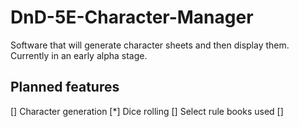 # DnD-5E-Character-Manager
Software that will generate character sheets and then display them. Currently in an early alpha stage.

## Planned features
[] Character generation
[*] Dice rolling
[] Select rule books used
[] 